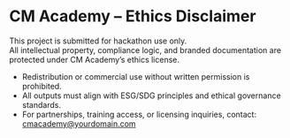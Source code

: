 # CM Academy – Ethics Disclaimer

This project is submitted for hackathon use only.  
All intellectual property, compliance logic, and branded documentation are protected under CM Academy’s ethics license.

- Redistribution or commercial use without written permission is prohibited.
- All outputs must align with ESG/SDG principles and ethical governance standards.
- For partnerships, training access, or licensing inquiries, contact: cmacademy@yourdomain.com
